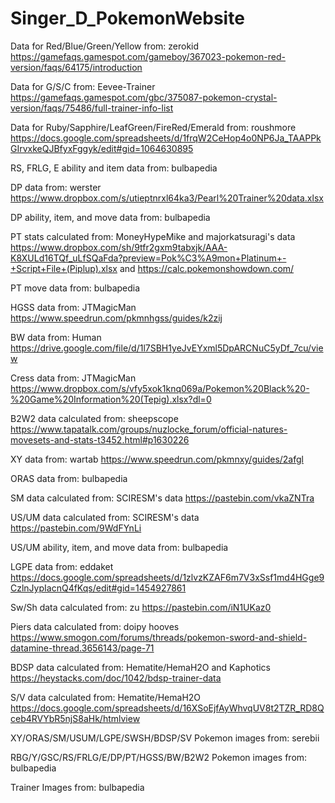 # Singer_D_PokemonWebsite

Data for Red/Blue/Green/Yellow from: zerokid https://gamefaqs.gamespot.com/gameboy/367023-pokemon-red-version/faqs/64175/introduction

Data for G/S/C from: Eevee-Trainer https://gamefaqs.gamespot.com/gbc/375087-pokemon-crystal-version/faqs/75486/full-trainer-info-list 

Data for Ruby/Sapphire/LeafGreen/FireRed/Emerald from: roushmore https://docs.google.com/spreadsheets/d/1frqW2CeHop4o0NP6Ja_TAAPPkGIrvxkeQJBfyxFggyk/edit#gid=1064630895 

RS, FRLG, E ability and item data from: bulbapedia

DP data from: werster https://www.dropbox.com/s/utieptnrxl64ka3/Pearl%20Trainer%20data.xlsx 

DP ability, item, and move data from: bulbapedia

PT stats calculated from: MoneyHypeMike and majorkatsuragi's data https://www.dropbox.com/sh/9tfr2gxm9tabxjk/AAA-K8XULd16TQf_uLfSQaFda?preview=Pok%C3%A9mon+Platinum+-+Script+File+(Piplup).xlsx and https://calc.pokemonshowdown.com/

PT move data from: bulbapedia

HGSS data from: JTMagicMan https://www.speedrun.com/pkmnhgss/guides/k2zij 

BW data from: Human https://drive.google.com/file/d/1l7SBH1yeJvEYxml5DpARCNuC5yDf_7cu/view 

Cress data from: JTMagicMan https://www.dropbox.com/s/vfy5xok1knq069a/Pokemon%20Black%20-%20Game%20Information%20(Tepig).xlsx?dl=0 

B2W2 data calculated from: sheepscope https://www.tapatalk.com/groups/nuzlocke_forum/official-natures-movesets-and-stats-t3452.html#p1630226 

XY data from: wartab https://www.speedrun.com/pkmnxy/guides/2afgl

ORAS data from: bulbapedia

SM data calculated from: SCIRESM's data https://pastebin.com/vkaZNTra  

US/UM data calculated from: SCIRESM's data https://pastebin.com/9WdFYnLi  

US/UM ability, item, and move data from: bulbapedia

LGPE data from: eddaket https://docs.google.com/spreadsheets/d/1zlvzKZAF6m7V3xSsf1md4HGge9CzlnJypIacnQ4fKqs/edit#gid=1454927861 

Sw/Sh data calculated from: zu https://pastebin.com/iN1UKaz0 

Piers data calculated from: doipy hooves https://www.smogon.com/forums/threads/pokemon-sword-and-shield-datamine-thread.3656143/page-71 

BDSP data calculated from: Hematite/HemaH2O and Kaphotics https://heystacks.com/doc/1042/bdsp-trainer-data 

S/V data calculated from: Hematite/HemaH2O https://docs.google.com/spreadsheets/d/16XSoEjfAyWhvqUV8t2TZR_RD8Qceb4RVYbR5njS8aHk/htmlview

XY/ORAS/SM/USUM/LGPE/SWSH/BDSP/SV Pokemon images from: serebii

RBG/Y/GSC/RS/FRLG/E/DP/PT/HGSS/BW/B2W2 Pokemon images from: bulbapedia

Trainer Images from: bulbapedia